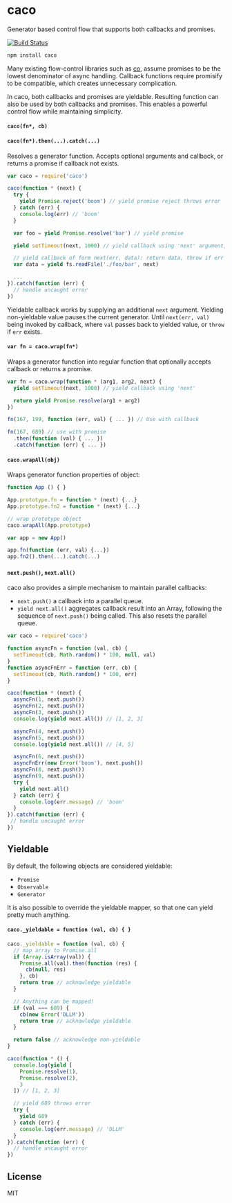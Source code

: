 # caco

Generator based control flow that supports both callbacks and promises.

[![Build Status](https://travis-ci.org/cshum/caco.svg?branch=master)](https://travis-ci.org/cshum/caco)

```bash
npm install caco
```

Many existing flow-control libraries such as [co](https://github.com/tj/co), assume promises to be the lowest denominator of async handling.
Callback functions require promisify to be compatible, which creates unnecessary complication. 

In caco, both callbacks and promises are yieldable.
Resulting function can also be used by both callbacks and promises.
This enables a powerful control flow while maintaining simplicity.

#### `caco(fn*, cb)`
#### `caco(fn*).then(...).catch(...)`

Resolves a generator function.
Accepts optional arguments and callback, or returns a promise if callback not exists.

```js
var caco = require('caco')

caco(function * (next) {
  try {
    yield Promise.reject('boom') // yield promise reject throws error
  } catch (err) {
    console.log(err) // 'boom'
  }

  var foo = yield Promise.resolve('bar') // yield promise

  yield setTimeout(next, 1000) // yield callback using 'next' argument, delay 1 second

  // yield callback of form next(err, data): return data, throw if err exists
  var data = yield fs.readFile('./foo/bar', next) 

  ...
}).catch(function (err) {
  // handle uncaught error
})

```

Yieldable callback works by supplying an additional `next` argument. Yielding non-yieldable value pauses the current generator. 
Until `next(err, val)` being invoked by callback, 
where `val` passes back to yielded value, or `throw` if `err` exists.

#### `var fn = caco.wrap(fn*)`

Wraps a generator function into regular function that optionally accepts callback or returns a promise.

```js
var fn = caco.wrap(function * (arg1, arg2, next) {
  yield setTimeout(next, 1000) // yield callback using 'next'

  return yield Promise.resolve(arg1 + arg2)
})

fn(167, 199, function (err, val) { ... }) // Use with callback

fn(167, 689) // use with promise
  .then(function (val) { ... })
  .catch(function (err) { ... })
```

#### `caco.wrapAll(obj)`

Wraps generator function properties of object:

```js
function App () { }

App.prototype.fn = function * (next) {...}
App.prototype.fn2 = function * (next) {...}

// wrap prototype object
caco.wrapAll(App.prototype)

var app = new App()

app.fn(function (err, val) {...})
app.fn2().then(...).catch(...)
```

#### `next.push()`, `next.all()`

caco also provides a simple mechanism to maintain parallel callbacks:

* `next.push()` a callback into a parallel queue.
* `yield next.all()` aggregates callback result into an Array, 
following the sequence of `next.push()` being called. 
This also resets the parallel queue.

```js
var caco = require('caco')

function asyncFn = function (val, cb) {
  setTimeout(cb, Math.random() * 100, null, val)
}
function asyncFnErr = function (err, cb) {
  setTimeout(cb, Math.random() * 100, err)
}

caco(function * (next) {
  asyncFn(1, next.push())
  asyncFn(2, next.push())
  asyncFn(3, next.push())
  console.log(yield next.all()) // [1, 2, 3] 

  asyncFn(4, next.push())
  asyncFn(5, next.push())
  console.log(yield next.all()) // [4, 5] 

  asyncFn(6, next.push())
  asyncFnErr(new Error('boom'), next.push())
  asyncFn(8, next.push())
  asyncFn(9, next.push())
  try {
    yield next.all()
  } catch (err) {
    console.log(err.message) // 'boom'
  }
}).catch(function (err) {
 // handle uncaught error
})
```

## Yieldable

By default, the following objects are considered yieldable:
* `Promise`
* `Observable`
* `Generator`

It is also possible to override the yieldable mapper, 
so that one can yield pretty much anything.

#### `caco._yieldable = function (val, cb) { }`

```js
caco._yieldable = function (val, cb) {
  // map array to Promise.all
  if (Array.isArray(val)) {
    Promise.all(val).then(function (res) {
      cb(null, res)
    }, cb)
    return true // acknowledge yieldable
  }

  // Anything can be mapped!
  if (val === 689) {
    cb(new Error('DLLM'))
    return true // acknowledge yieldable
  }

  return false // acknowledge non-yieldable
}

caco(function * () {
  console.log(yield [
    Promise.resolve(1),
    Promise.resolve(2),
    3
  ]) // [1, 2, 3]

  // yield 689 throws error
  try {
    yield 689
  } catch (err) {
    console.log(err.message) // 'DLLM'
  }
}).catch(function (err) {
  // handle uncaught error
})

```

## License

MIT
